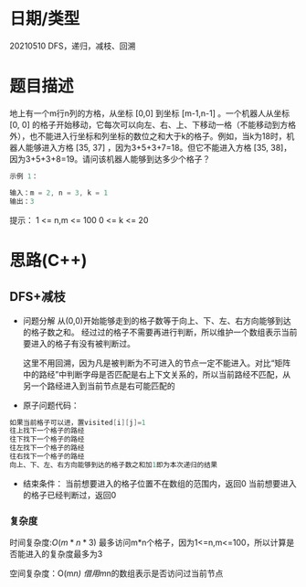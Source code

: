 <!--
 * @Author: baisichen
 * @Date: 2021-05-10 10:20:04
 * @LastEditTime: 2021-05-10 22:26:31
 * @LastEditors: baisichen
 * @Description: 
-->
# 日期/类型
20210510 DFS，递归，减枝、回溯

# 题目描述
地上有一个m行n列的方格，从坐标 [0,0] 到坐标 [m-1,n-1] 。一个机器人从坐标 [0, 0] 的格子开始移动，它每次可以向左、右、上、下移动一格（不能移动到方格外），也不能进入行坐标和列坐标的数位之和大于k的格子。例如，当k为18时，机器人能够进入方格 [35, 37] ，因为3+5+3+7=18。但它不能进入方格 [35, 38]，因为3+5+3+8=19。请问该机器人能够到达多少个格子？


``` cpp
示例 1：

输入：m = 2, n = 3, k = 1
输出：3

```

提示：
1 <= n,m <= 100
0 <= k <= 20


# 思路(C++)
## DFS+减枝
- 问题分解
  从(0,0)开始能够走到的格子数等于向上、下、左、右方向能够到达的格子数之和。
  经过过的格子不需要再进行判断，所以维护一个数组表示当前要进入的格子有没有被判断过。

  这里不用回溯，因为凡是被判断为不可进入的节点一定不能进入。对比“矩阵中的路经”中判断字母是否匹配是右上下文关系的，所以当前路经不匹配，从另一个路经进入到当前节点是右可能匹配的


- 原子问题代码：
``` cpp
如果当前格子可以进，置visited[i][j]=1
往上找下一个格子的路经
往下找下一个格子的路经
往左找下一个格子的路经
往右找下一个格子的路经
向上、下、左、右方向能够到达的格子数之和加1即为本次递归的结果
```

- 结束条件：
当前想要进入的格子位置不在数组的范围内，返回0
当前想要进入的格子已经判断过，返回0


### 复杂度
时间复杂度:$O(m*n*3)$
最多访问m*n个格子，因为1<=n,m<=100，所以计算是否能进入的复杂度最多为3

空间复杂度：O(m*n)
借用m*n的数组表示是否访问过当前节点

